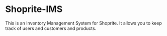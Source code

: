 # Shoprite-IMS
This is an Inventory Management System for Shoprite. It allows you to keep track of users and customers and products.
